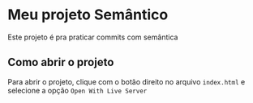 # Meu projeto Semântico
Este projeto é pra praticar commits com semântica

## Como abrir o projeto
Para abrir o projeto, clique com o botão direito no arquivo `index.html` e selecione a opção `Open With Live Server`

